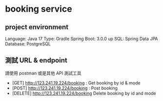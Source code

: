 #  booking service 

## project environment
Language: Java 17
Type: Gradle
Spring Boot: 3.0.0 up
SQL: Spring Data JPA
Database: PostgreSQL


## 測試 URL & endpoint 
請使用 postman 或是其他 API 測試工具
 - [GET] http://123.241.19.224/booking : Get booking by id & mode
 - [POST] http://123.241.19.224/booking : Post booking 
 - [DELETE] http://123.241.19.224/booking Delete booking by id and mode

